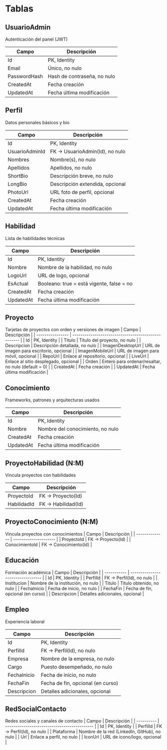 # Tablas
## UsuarioAdmin
Autenticación del panel (JWT)

| Campo        | Descripción                 |
| ------------ | --------------------------- |
| Id           | PK, Identity                |
| Email        | Único, no nulo              |
| PasswordHash | Hash de contraseña, no nulo |
| CreatedAt    | Fecha creación              |
| UpdatedAt    | Fecha última modificación   |

## Perfil
Datos personales básicos y bio

| Campo          | Descripción                     |
| -------------- | ------------------------------- |
| Id             | PK, Identity                    |
| UsuarioAdminId | FK → UsuarioAdmin(Id), no nulo  |
| Nombres        | Nombre(s), no nulo              |
| Apellidos      | Apellidos, no nulo              |
| ShortBio       | Descripción breve, no nulo      |
| LongBio        | Descripción extendida, opcional |
| PhotoUrl       | URL foto de perfil, opcional    |
| CreatedAt      | Fecha creación                  |
| UpdatedAt      | Fecha última modificación       |

## Habilidad
Lista de habilidades técnicas

| Campo     | Descripción                               |
| --------- | ----------------------------------------- |
| Id        | PK, Identity                              |
| Nombre    | Nombre de la habilidad, no nulo           |
| LogoUrl   | URL de logo, opcional                     |
| EsActual  | Booleano: true = está vigente, false = no |
| CreatedAt | Fecha creación                            |
| UpdatedAt | Fecha última modificación                 |

## Proyecto
Tarjetas de proyectos con orden y versiones de imagen
| Campo            | Descripción                                         |
| ---------------- | --------------------------------------------------- |
| Id               | PK, Identity                                        |
| Titulo           | Título del proyecto, no nulo                        |
| Descripcion      | Descripción detallada, no nulo                      |
| ImagenDesktopUrl | URL de imagen para escritorio, opcional             |
| ImagenMobileUrl  | URL de imagen para móvil, opcional                  |
| RepoUrl          | Enlace al repositorio, opcional                     |
| LiveUrl          | Enlace al sitio desplegado, opcional                |
| Orden            | Entero para ordenar/resaltar, no nulo (default = 0) |
| CreatedAt        | Fecha creación                                      |
| UpdatedAt        | Fecha última modificación                           |

## Conocimiento
Frameworks, patrones y arquitecturas usados

| Campo     | Descripción                      |
| --------- | -------------------------------- |
| Id        | PK, Identity                     |
| Nombre    | Nombre del conocimiento, no nulo |
| CreatedAt | Fecha creación                   |
| UpdatedAt | Fecha última modificación        |

## ProyectoHabilidad (N:M)
Vincula proyectos con habilidades

| Campo       | Descripción        |
| ----------- | ------------------ |
| ProyectoId  | FK → Proyecto(Id)  |
| HabilidadId | FK → Habilidad(Id) |

## ProyectoConocimiento (N:M)
Vincula proyectos con conocimientos
| Campo          | Descripción           |
| -------------- | --------------------- |
| ProyectoId     | FK → Proyecto(Id)     |
| ConocimientoId | FK → Conocimiento(Id) |

## Educación
Formación académica
| Campo       | Descripción                       |
| ----------- | --------------------------------- |
| Id          | PK, Identity                      |
| PerfilId    | FK → Perfil(Id), no nulo          |
| Institucion | Nombre de la institución, no nulo |
| Titulo      | Título obtenido, no nulo          |
| FechaInicio | Fecha de inicio, no nulo          |
| FechaFin    | Fecha de fin, opcional (en curso) |
| Descripcion | Detalles adicionales, opcional    |

## Empleo
Experiencia laboral

| Campo       | Descripción                       |
| ----------- | --------------------------------- |
| Id          | PK, Identity                      |
| PerfilId    | FK → Perfil(Id), no nulo          |
| Empresa     | Nombre de la empresa, no nulo     |
| Cargo       | Puesto desempeñado, no nulo       |
| FechaInicio | Fecha de inicio, no nulo          |
| FechaFin    | Fecha de fin, opcional (en curso) |
| Descripcion | Detalles adicionales, opcional    |

## RedSocialContacto
Redes sociales y canales de contacto
| Campo      | Descripción                                  |
| ---------- | -------------------------------------------- |
| Id         | PK, Identity                                 |
| PerfilId   | FK → Perfil(Id), no nulo                     |
| Plataforma | Nombre de la red (LinkedIn, GitHub), no nulo |
| Url        | Enlace a perfil, no nulo                     |
| IconUrl    | URL de icono/logo, opcional                  |
